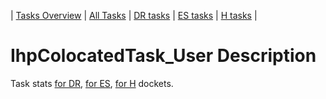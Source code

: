 | [Tasks Overview](../tasks-overview.md) | [All Tasks](../alltasks.md) | [DR tasks](../docket-DR/tasklist.md) | [ES tasks](../docket-ES/tasklist.md) | [H tasks](../docket-H/tasklist.md) |

# IhpColocatedTask_User Description

Task stats [for DR](../docket-DR/IhpColocatedTask_User.md), [for ES](../docket-ES/IhpColocatedTask_User.md), [for H](../docket-H/IhpColocatedTask_User.md) dockets.

